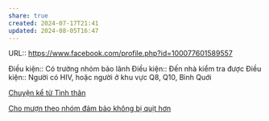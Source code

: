 ```yaml
---
share: true
created: 2024-07-17T21:41
updated: 2024-08-05T16:47
---
```

URL:: https://www.facebook.com/profile.php?id=100077601589557

Điều kiện:: Có trưởng nhóm bảo lãnh 
Điều kiện:: Đến nhà kiểm tra được
Điều kiện:: Người có HIV, hoặc người ở khu vực Q8, Q10, Bình Quới 

[Chuyện kể từ Tình thân](https://nguoidothi.net.vn/chuyen-ke-tu-tinh-than-44244.html)

[Cho mượn theo nhóm đảm bảo không bị quịt hơn](../../../%E2%9A%A1Hi%E1%BB%83u%20bi%E1%BA%BFt%20s%C3%A2u/Vay%20ti%E1%BB%81n/Cho%20m%C6%B0%E1%BB%A3n%20theo%20nh%C3%B3m%20%C4%91%E1%BA%A3m%20b%E1%BA%A3o%20kh%C3%B4ng%20b%E1%BB%8B%20qu%E1%BB%8Bt%20h%C6%A1n.md)
